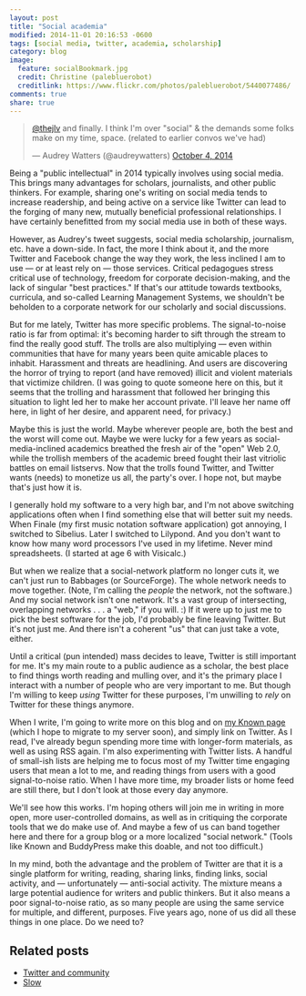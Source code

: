 ```yaml
---
layout: post
title: "Social academia"
modified: 2014-11-01 20:16:53 -0600
tags: [social media, twitter, academia, scholarship]
category: blog
image:
  feature: socialBookmark.jpg
  credit: Christine (palebluerobot)
  creditlink: https://www.flickr.com/photos/palebluerobot/5440077486/
comments: true
share: true
---
```


<blockquote class="twitter-tweet" data-conversation="none" lang="en"><p><a href="https://twitter.com/TheJLV">@thejlv</a> and finally. I think I&#39;m over &quot;social&quot; &amp; the demands some folks make on my time, space. (related to earlier convos we&#39;ve had)</p>&mdash; Audrey Watters (@audreywatters) <a href="https://twitter.com/audreywatters/status/518475770499309568">October 4, 2014</a></blockquote> <script async src="//platform.twitter.com/widgets.js" charset="utf-8"></script>

Being a "public intellectual" in 2014 typically involves using social media. This brings many advantages for scholars, journalists, and other public thinkers. For example, sharing one's writing on social media tends to increase readership, and being active on a service like Twitter can lead to the forging of many new, mutually beneficial professional relationships. I have certainly benefitted from my social media use in both of these ways. 

However, as Audrey's tweet suggests, social media scholarship, journalism, etc. have a down-side. In fact, the more I think about it, and the more Twitter and Facebook change the way they work, the less inclined I am to use — or at least rely on — those services. Critical pedagogues stress critical use of technology, freedom for corporate decision-making, and the lack of singular "best practices." If that's our attitude towards textbooks, curricula, and so-called Learning Management Systems, we shouldn't be beholden to a corporate network for our scholarly and social discussions.

But for me lately, Twitter has more specific problems. The signal-to-noise ratio is far from optimal: it's becoming harder to sift through the stream to find the really good stuff. The trolls are also multiplying — even within communities that have for many years been quite amicable places to inhabit. Harassment and threats are headlining. And users are discovering the horror of trying to report (and have removed) illicit and violent materials that victimize children. (I was going to quote someone here on this, but it seems that the trolling and harassment that followed her bringing this situation to light led her to make her account private. I'll leave her name off here, in light of her desire, and apparent need, for privacy.)

Maybe this is just the world. Maybe wherever people are, both the best and the worst will come out. Maybe we were lucky for a few years as social-media-inclined academics breathed the fresh air of the "open" Web 2.0, while the trollish members of the academic breed fought their last vitriolic battles on email listservs. Now that the trolls found Twitter, and Twitter wants (needs) to monetize us all, the party's over. I hope not, but maybe that's just how it is.

I generally hold my software to a very high bar, and I'm not above switching applications often when I find something else that will better suit my needs. When Finale (my first music notation software application) got annoying, I switched to Sibelius. Later I switched to Lilypond. And you don't want to know how many word processors I've used in my lifetime. Never mind spreadsheets. (I started at age 6 with Visicalc.) 

But when we realize that a social-network platform no longer cuts it, we can't just run to Babbages (or SourceForge). The whole network needs to move together. (Note, I'm calling the *people* the network, not the software.) And my social network isn't one network. It's a vast group of intersecting, overlapping networks . . . a "web," if you will. :) If it were up to just me to pick the best software for the job, I'd probably be fine leaving Twitter. But it's not just me. And there isn't a coherent "us" that can just take a vote, either.

Until a critical (pun intended) mass decides to leave, Twitter is still important for me. It's my main route to a public audience as a scholar, the best place to find things worth reading and mulling over, and it's the primary place I interact with a number of people who are very important to me. But though I'm willing to keep *using* Twitter for these purposes, I'm unwilling to *rely* on Twitter for these things anymore. 

When I write, I'm going to write more on this blog and on [my Known page](http://krisshaffer.withknown.com) (which I hope to migrate to my server soon), and simply link on Twitter. As I read, I've already begun spending more time with longer-form materials, as well as using RSS again. I'm also experimenting with Twitter lists. A handful of small-ish lists are helping me to focus most of my Twitter time engaging users that mean a lot to me, and reading things from users with a good signal-to-noise ratio. When I have more time, my broader lists or home feed are still there, but I don't look at those every day anymore.

We'll see how this works. I'm hoping others will join me in writing in more open, more user-controlled domains, as well as in critiquing the corporate tools that we do make use of. And maybe a few of us can band together here and there for a group blog or a more localized "social network." (Tools like Known and BuddyPress make this doable, and not too difficult.)

In my mind, both the advantage and the problem of Twitter are that it is a single platform for writing, reading, sharing links, finding links, social activity, and — unfortunately — anti-social activity. The mixture means a large potential audience for writers and public thinkers. But it also means a poor signal-to-noise ratio, as so many people are using the same service for multiple, and different, purposes. Five years ago, none of us did all these things in one place. Do we need to?

## Related posts

- [Twitter and community](http://kris.shaffermusic.com/2014/10/twitter-and-community/)  
- [Slow](http://kris.shaffermusic.com/2014/10/slow/)
